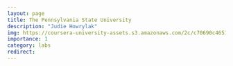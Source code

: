 ```yaml
---
layout: page
title: The Pennsylvania State University
description: "Judie Howrylak"
img: https://coursera-university-assets.s3.amazonaws.com/2c/c70690c46511e5b5bf539f11dfe438/New-PSU-logo-for-Coursera.png
importance: 1
category: labs
redirect:
---
```

